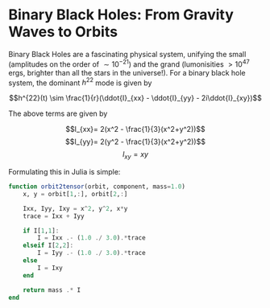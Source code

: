 # Binary Black Holes: From Gravity Waves to Orbits

Binary Black Holes are a fascinating physical system, unifying the small (amplitudes on the order of $\sim 10^{-21}$) and the grand (lumonisities $>10^{47}$ ergs, brighter than all the stars in the universe!). For a binary black hole system, the dominant $h^{22}$ mode is given by 

$$h^{22}(t) \sim \frac{1}{r}(\ddot{I}_{xx} - \ddot{I}_{yy} - 2i\ddot{I}_{xy})$$

The above terms are given by 

$$I_{xx}= 2(x^2 - \frac{1}{3}(x^2+y^2))$$
$$I_{yy}= 2(y^2 - \frac{1}{3}(x^2+y^2))$$
$$I_{xy}= xy$$

Formulating this in Julia is simple: 
```julia
function orbit2tensor(orbit, component, mass=1.0)
    x, y = orbit[1,:], orbit[2,:]

    Ixx, Iyy, Ixy = x^2, y^2, x*y
    trace = Ixx + Iyy

    if I[1,1]:
        I = Ixx .- (1.0 ./ 3.0).*trace
    elseif I[2,2]:
        I = Iyy .- (1.0 ./ 3.0).*trace
    else
        I = Ixy
    end

    return mass .* I
end
```
